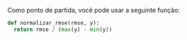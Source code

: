 Como ponto de partida, você pode usar a seguinte função:

```python
def normalizar_rmse(rmse, y):
  return rmse / (max(y) - min(y))
```
